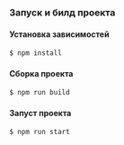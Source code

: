 ### Запуск и билд проекта

#### Установка зависимостей

```bash
$ npm install
```

#### Сборка проекта

```bash
$ npm run build
```

#### Запуст проекта

```bash
$ npm run start
```
